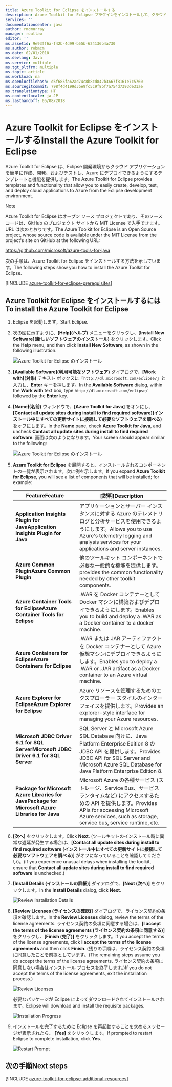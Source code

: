 ```yaml
---
title: Azure Toolkit for Eclipse をインストールする
description: Azure Toolkit for Eclipse プラグインをインストールして、クラウド アプリケーションを作成し、Azure にデプロイする方法を説明します。
services: ''
documentationcenter: java
author: rmcmurray
manager: routlaw
editor: ''
ms.assetid: 9e93ff6a-f42b-4d99-b55b-624136b4a730
ms.author: robmcm
ms.date: 02/01/2018
ms.devlang: Java
ms.service: multiple
ms.tgt_pltfrm: multiple
ms.topic: article
ms.workload: na
ms.openlocfilehash: d5f685fa62ad74c8b8cd842b3667f8161e7c5760
ms.sourcegitcommit: 798f4d4199d3be9fc5c9f8bf7a754d7393de31ae
ms.translationtype: HT
ms.contentlocale: ja-JP
ms.lasthandoff: 05/08/2018
---
```

# <a name="install-the-azure-toolkit-for-eclipse"></a><span data-ttu-id="4097b-103">Azure Toolkit for Eclipse をインストールする</span><span class="sxs-lookup"><span data-stu-id="4097b-103">Install the Azure Toolkit for Eclipse</span></span>

<span data-ttu-id="4097b-104">Azure Toolkit for Eclipse は、Eclipse 開発環境からクラウド アプリケーションを簡単に作成、開発、およびテストし、Azure にデプロイできるようにするテンプレートと機能を提供します。</span><span class="sxs-lookup"><span data-stu-id="4097b-104">The Azure Toolkit for Eclipse provides templates and functionality that allow you to easily create, develop, test, and deploy cloud applications to Azure from the Eclipse development environment.</span></span>

> [!NOTE] 
> 
> <span data-ttu-id="4097b-105">Azure Toolkit for Eclipse はオープン ソース プロジェクトであり、そのソース コードは、GitHub のプロジェクト サイトから MIT License で入手できます。URL は次のとおりです。</span><span class="sxs-lookup"><span data-stu-id="4097b-105">The Azure Toolkit for Eclipse is an Open Source project, whose source code is available under the MIT License from the project's site on GitHub at the following URL:</span></span> 
> 
> <https://github.com/microsoft/azure-tools-for-java> 
> 

<span data-ttu-id="4097b-106">次の手順は、Azure Toolkit for Eclipse をインストールする方法を示しています。</span><span class="sxs-lookup"><span data-stu-id="4097b-106">The following steps show you how to install the Azure Toolkit for Eclipse.</span></span>

[!INCLUDE [azure-toolkit-for-eclipse-prerequisites](../includes/azure-toolkit-for-eclipse-prerequisites.md)]

## <a name="to-install-the-azure-toolkit-for-eclipse"></a><span data-ttu-id="4097b-107">Azure Toolkit for Eclipse をインストールするには</span><span class="sxs-lookup"><span data-stu-id="4097b-107">To install the Azure Toolkit for Eclipse</span></span>

1. <span data-ttu-id="4097b-108">Eclipse を起動します。</span><span class="sxs-lookup"><span data-stu-id="4097b-108">Start Eclipse.</span></span>

1. <span data-ttu-id="4097b-109">次の図に示すように、**[Help]\(ヘルプ\)** メニューをクリックし、**[Install New Software]\(新しいソフトウェアのインストール\)** をクリックします。</span><span class="sxs-lookup"><span data-stu-id="4097b-109">Click the **Help** menu, and then click **Install New Software**, as shown in the following illustration.</span></span>
   
   ![Azure Toolkit for Eclipse のインストール][01]

1. <span data-ttu-id="4097b-111">**[Available Software]\(利用可能なソフトウェア\)** ダイアログで、**[Work with]\(対象\)** テキスト ボックスに「`http://dl.microsoft.com/eclipse/`」と入力し、**Enter** キーを押します。</span><span class="sxs-lookup"><span data-stu-id="4097b-111">In the **Available Software** dialog, within the **Work with** text box, type `http://dl.microsoft.com/eclipse/` followed by the **Enter** key.</span></span>

1. <span data-ttu-id="4097b-112">**[Name]\(名前\)** ウィンドウで、**[Azure Toolkit for Java]** をオンにし、**[Contact all update sites during install to find required software]\(インストール中にすべての更新サイトに接続して必要なソフトウェアを調べる\)** をオフにします。</span><span class="sxs-lookup"><span data-stu-id="4097b-112">In the **Name** pane, check **Azure Toolkit for Java**, and uncheck **Contact all update sites during install to find required software**.</span></span> <span data-ttu-id="4097b-113">画面は次のようになります。</span><span class="sxs-lookup"><span data-stu-id="4097b-113">Your screen should appear similar to the following:</span></span>
   
   ![Azure Toolkit for Eclipse のインストール][02]

1. <span data-ttu-id="4097b-115">**Azure Toolkit for Eclipse** を展開すると、インストールされるコンポーネントの一覧が表示されます。次に例を示します。</span><span class="sxs-lookup"><span data-stu-id="4097b-115">If you expand **Azure Toolkit for Eclipse**, you will see a list of components that will be installed; for example:</span></span>

   | <span data-ttu-id="4097b-116">Feature</span><span class="sxs-lookup"><span data-stu-id="4097b-116">Feature</span></span> | <span data-ttu-id="4097b-117">[説明]</span><span class="sxs-lookup"><span data-stu-id="4097b-117">Description</span></span> | 
   |---|---| 
   | <span data-ttu-id="4097b-118">**Application Insights Plugin for Java**</span><span class="sxs-lookup"><span data-stu-id="4097b-118">**Application Insights Plugin for Java**</span></span> | <span data-ttu-id="4097b-119">アプリケーションとサーバー インスタンスに対する Azure のテレメトリ ログと分析サービスを使用できるようにします。</span><span class="sxs-lookup"><span data-stu-id="4097b-119">Allows you to use Azure's telemetry logging and analysis services for your applications and server instances.</span></span> | 
   | <span data-ttu-id="4097b-120">**Azure Common Plugin**</span><span class="sxs-lookup"><span data-stu-id="4097b-120">**Azure Common Plugin**</span></span> | <span data-ttu-id="4097b-121">他のツールキット コンポーネントで必要な一般的な機能を提供します。</span><span class="sxs-lookup"><span data-stu-id="4097b-121">provides the common functionality needed by other toolkit components.</span></span> | 
   | <span data-ttu-id="4097b-122">**Azure Container Tools for Eclipse**</span><span class="sxs-lookup"><span data-stu-id="4097b-122">**Azure Container Tools for Eclipse**</span></span> | <span data-ttu-id="4097b-123">.WAR を Docker コンテナーとして Docker マシンに構築およびデプロイできるようにします。</span><span class="sxs-lookup"><span data-stu-id="4097b-123">Enables you to build and deploy a .WAR as a Docker container to a docker machine.</span></span> | 
   | <span data-ttu-id="4097b-124">**Azure Containers for Eclipse**</span><span class="sxs-lookup"><span data-stu-id="4097b-124">**Azure Containers for Eclipse**</span></span> | <span data-ttu-id="4097b-125">.WAR または.JAR アーティファクトを Docker コンテナーとして Azure 仮想マシンにデプロイできるようにします。</span><span class="sxs-lookup"><span data-stu-id="4097b-125">Enables you to deploy a .WAR or .JAR artifact as a Docker container to an Azure virtual machine.</span></span> | 
   | <span data-ttu-id="4097b-126">**Azure Explorer for Eclipse**</span><span class="sxs-lookup"><span data-stu-id="4097b-126">**Azure Explorer for Eclipse**</span></span> | <span data-ttu-id="4097b-127">Azure リソースを管理するためのエクスプローラー スタイルのインターフェイスを提供します。</span><span class="sxs-lookup"><span data-stu-id="4097b-127">Provides an explorer-style interface for managing your Azure resources.</span></span> | 
   | <span data-ttu-id="4097b-128">**Microsoft JDBC Driver 6.1 for SQL Server**</span><span class="sxs-lookup"><span data-stu-id="4097b-128">**Microsoft JDBC Driver 6.1 for SQL Server**</span></span> | <span data-ttu-id="4097b-129">SQL Server と Microsoft Azure SQL Database 向けに、Java Platform Enterprise Edition 8 の JDBC API を提供します。</span><span class="sxs-lookup"><span data-stu-id="4097b-129">Provides JDBC API for SQL Server and Microsoft Azure SQL Database for Java Platform Enterprise Edition 8.</span></span> | 
   | <span data-ttu-id="4097b-130">**Package for Microsoft Azure Libraries for Java**</span><span class="sxs-lookup"><span data-stu-id="4097b-130">**Package for Microsoft Azure Libraries for Java**</span></span> | <span data-ttu-id="4097b-131">Microsoft Azure の各種サービス (ストレージ、Service Bus、サービス ランタイムなど) にアクセスするための API を提供します。</span><span class="sxs-lookup"><span data-stu-id="4097b-131">Provides APIs for accessing Microsoft Azure services, such as storage, service bus, service runtime, etc.</span></span> | 

1. <span data-ttu-id="4097b-132">**[次へ]** をクリックします。</span><span class="sxs-lookup"><span data-stu-id="4097b-132">Click **Next**.</span></span> <span data-ttu-id="4097b-133">(ツールキットのインストール時に異常な遅延が発生する場合は、**[Contact all update sites during install to find required software (インストール中にすべての更新サイトに接続して必要なソフトウェアを調べる)]** がオフになっていることを確認してください)。</span><span class="sxs-lookup"><span data-stu-id="4097b-133">(If you experience unusual delays when installing the toolkit, ensure that **Contact all update sites during install to find required software** is unchecked.)</span></span>

1. <span data-ttu-id="4097b-134">**[Install Details (インストールの詳細)]** ダイアログで、**[Next (次へ)]** をクリックします。</span><span class="sxs-lookup"><span data-stu-id="4097b-134">In the **Install Details** dialog, click **Next**.</span></span>
   
   ![Review Installation Details][03]

1. <span data-ttu-id="4097b-136">**[Review Licenses (ライセンスの確認)]** ダイアログで、ライセンス契約の条項を確認します。</span><span class="sxs-lookup"><span data-stu-id="4097b-136">In the **Review Licenses** dialog, review the terms of the license agreements.</span></span> <span data-ttu-id="4097b-137">ライセンス契約の条項に同意する場合は、**[I accept the terms of the license agreements (ライセンス契約の条項に同意する)]** をクリックし、**[Finish (完了)]** をクリックします。</span><span class="sxs-lookup"><span data-stu-id="4097b-137">If you accept the terms of the license agreements, click **I accept the terms of the license agreements** and then click **Finish**.</span></span> <span data-ttu-id="4097b-138">(残りの手順は、ライセンス契約の条項に同意したことを前提としています。</span><span class="sxs-lookup"><span data-stu-id="4097b-138">(The remaining steps assume you do accept the terms of the license agreements.</span></span> <span data-ttu-id="4097b-139">ライセンス契約の条項に同意しない場合はインストール プロセスを終了します。)</span><span class="sxs-lookup"><span data-stu-id="4097b-139">If you do not accept the terms of the license agreements, exit the installation process.)</span></span>
   
   ![Review Licenses][04]
   
   <span data-ttu-id="4097b-141">必要なパッケージが Eclipse によってダウンロードされてインストールされます。</span><span class="sxs-lookup"><span data-stu-id="4097b-141">Eclipse will download and install the requisite packages.</span></span>
   
   ![Installation Progress][05]

1. <span data-ttu-id="4097b-143">インストールを完了するために Eclipse を再起動することを求めるメッセージが表示されたら、 **[Yes]** をクリックします。</span><span class="sxs-lookup"><span data-stu-id="4097b-143">If prompted to restart Eclipse to complete installation, click **Yes**.</span></span>
   
   ![Restart Prompt][06]

## <a name="next-steps"></a><span data-ttu-id="4097b-145">次の手順</span><span class="sxs-lookup"><span data-stu-id="4097b-145">Next steps</span></span>

[!INCLUDE [azure-toolkit-for-eclipse-additional-resources](../includes/azure-toolkit-for-eclipse-additional-resources.md)]

<!-- URL List -->

<!-- Legacy MSDN URL = https://msdn.microsoft.com/library/azure/hh690946.aspx -->

<!-- IMG List -->

[01]: media/azure-toolkit-for-eclipse-installation/eclipse-installation-01.png
[02]: media/azure-toolkit-for-eclipse-installation/eclipse-installation-02.png
[03]: media/azure-toolkit-for-eclipse-installation/eclipse-installation-03.png
[04]: media/azure-toolkit-for-eclipse-installation/eclipse-installation-04.png
[05]: media/azure-toolkit-for-eclipse-installation/eclipse-installation-05.png
[06]: media/azure-toolkit-for-eclipse-installation/eclipse-installation-06.png
